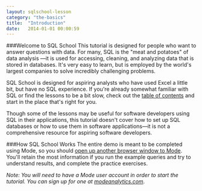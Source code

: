 ```yaml
---
layout: sqlschool-lesson
category: "the-basics"
title:  "Introduction"
date:   2014-01-01 00:00:59
---
```

###Welcome to SQL School
This tutorial is designed for people who want to answer questions with data. For many, SQL is the "meat and potatoes" of data analysis &mdash;it is used for accessing, cleaning, and analyzing data that is stored in databases. It's very easy to learn, but is employed by the world's largest companies to solve incredibly challenging problems.

SQL School is designed for aspiring analysts who have used Excel a little bit, but have no SQL experience. If you're already somewhat familiar with SQL or find the lessons to be a bit slow, check out the [table of contents](/) and start in the place that's right for you.

Though some of the lessons may be useful for software developers using SQL in their applications, this tutorial doesn't cover how to set up SQL databases or how to use them in software applications&mdash;it is not a comprehensive resource for aspiring software developers.

###How SQL School Works
The entire demo is meant to be completed using Mode, so you should <a href="https://modeanalytics.com" target="_blank">open up another browser window to Mode</a>. You'll retain the most information if you run the example queries and try to understand results, and complete the practice exercises.

*Note: You will need to have a Mode user account in order to start the tutorial. You can sign up for one at [modeanalytics.com](http://modeanalytics.com)*.

<!-- leave this out for now
###Other Ways to Learn

If you'd prefer something more lengthy and in-depth, you can check out some of these programs:

* [General Assembly](https://generalassemb.ly/education/data-analysis-moving-from-excel-to-sql "General Assembly")
* [Udacity](https://www.udacity.com/course/ud359 "Udacity")

If you got here looking for help on how to use Mode, try our [help site](http://help.modeanalytics.com) or jump directly to one of these lessons

* [Write a query](http://help.modeanalytics.com/getting-started/write-a-query.html "Write a query")
* [Get data](http://help.modeanalytics.com/getting-started/get-data.html "Get data")
* [SQL syntax guide](http://help.modeanalytics.com/technical-documentation/sql-syntax-guide.html "SQL syntax guide")
-->